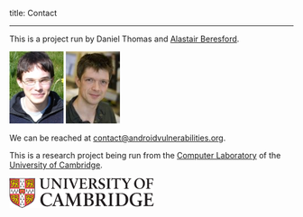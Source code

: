 
title: Contact

---

This is a project run by Daniel Thomas and [Alastair Beresford](https://www.cl.cam.ac.uk/~arb33/).

<div id="contactpeople">
<img src="images/people/drt24.jpg" alt="Picture of Daniel Thomas"/>
<a href="https://www.cl.cam.ac.uk/~arb33/"><img src="images/people/arb33.jpg" alt="Picture of Alastair Beresford"/></a>
</div>

We can be reached at <contact@androidvulnerabilities.org>.

This is a research project being run from the [Computer Laboratory](https://www.cl.cam.ac.uk/) of the [University of Cambridge](http://www.cam.ac.uk).

![University of Cambridge logo](images/uc-cmyk.png)
